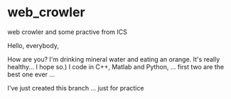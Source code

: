 # web_crowler
web crowler and some practive from ICS

Hello, everybody,

How are you? I'm drinking mineral water and eating an orange. It's really healthy... I hope so.)
I code in C++, Matlab and Python, ... first two are the best one ever ...

I've just created this branch ... just for practice
